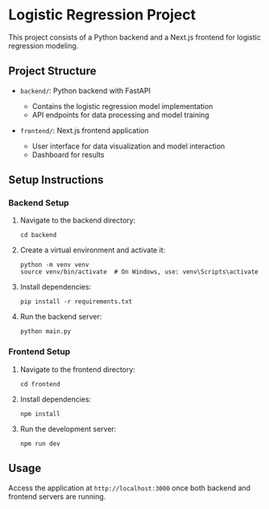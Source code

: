 # Logistic Regression Project

This project consists of a Python backend and a Next.js frontend for logistic regression modeling.

## Project Structure

- `backend/`: Python backend with FastAPI
  - Contains the logistic regression model implementation
  - API endpoints for data processing and model training
  
- `frontend/`: Next.js frontend application
  - User interface for data visualization and model interaction
  - Dashboard for results

## Setup Instructions

### Backend Setup

1. Navigate to the backend directory:
   ```
   cd backend
   ```

2. Create a virtual environment and activate it:
   ```
   python -m venv venv
   source venv/bin/activate  # On Windows, use: venv\Scripts\activate
   ```

3. Install dependencies:
   ```
   pip install -r requirements.txt
   ```

4. Run the backend server:
   ```
   python main.py
   ```

### Frontend Setup

1. Navigate to the frontend directory:
   ```
   cd frontend
   ```

2. Install dependencies:
   ```
   npm install
   ```

3. Run the development server:
   ```
   npm run dev
   ```

## Usage

Access the application at `http://localhost:3000` once both backend and frontend servers are running. 